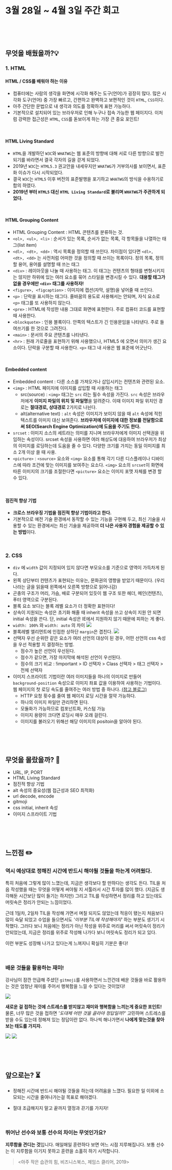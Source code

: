 # 3월 28일 ~ 4월 3일 주간 회고

<br><br><br>

## 무엇을 배웠을까?💡

### 1. HTML

#### HTML / CSS를 배워야 하는 이유
- 컴퓨터에는 사람의 생각을 화면에 시각화 해주는 도구(언어)가 굉장히 많다. 많은 시각화 도구(언어) 중 가장 빠르고, 간편하고 완벽하고 보편적인 것이 `HTML`, `CSS`이다.
- 아주 간단한 문법으로 내 생각과 의도를 정확하게 표현 가능하다.
- 기본적으로 설치되어 있는 브라우저로 인해 누구나 접속 가능한 웹 페이지다. 이처럼 강력한 접근성은 `HTML`, `CSS`를 돋보이게 하는 가장 큰 중요 포인트!

<br>

#### HTML Living Standard
- `HTML`을 개발하던 `W3C`와 `WHATWG`는 웹 표준의 방향에 대해 서로 다른 방향으로 발전 되기를 바라면서 결국 각자의 길을 걷게 되었다.
- 2019년 `W3C`는 `HTML5.3` 권고안을 내세우지만 `WHATWG`가 거부의사를 보이면서, 표준화 이슈가 다시 시작되었다.
- 결국 `W3C`는 `HTML5` 이후 버전의 표준발행을 포기하고 `WHATWG`의 방식을 수용하기로 합의 하였다.
- **2019년 부터 `HTML5` 대신 `HTML Living Standard`로 불리며 `WHATWG`가 주관하게 되었다.**

<br>

#### HTML Grouping Content
- HTML Grouping Content : HTML 콘텐츠를 분류하는 것.
- `<ol>, <ul>, <li>` : 순서가 있는 목록, 순서가 없는 목록, 각 항목들을 나열하는 태그(list item)
- `<dl>, <dt>, <dd>` : 역시 목록을 정의할 때 쓰인다. 차이점이 있다면 `<dl>, <dt>, <dd>` 는 사전처럼 어떠한 것을 정의할 때 쓰이는 목록이다. 정의 목록, 정의할 용어, 용어를 설명할 때 쓰는 태그
- `<div>` : 레이아웃을 나눌 때 사용하는 태그. 이 태그는 컨텐츠의 형태를 변형시키지는 않지만 하위에 있는 여러 요소를 묶어 스타일을 변경시킬 수 있다. **대용할 태그가 없을 경우에만 `<div>` 태그를 사용하자!**
- `<figure>, <figcaption>` : 이미지에 캡션(자막, 설명)을 넣어줄 때 쓰인다.
- `<p>` : 단락을 표시하는 태그다. 줄바꿈의 용도로 사용해서는 안되며, 자식 요소로 `<p>` 태그를 또 사용하지 않는다.
- `<pre>` : HTML에 작성한 내용 그대로 화면에 표현한다. 주로 컴퓨터 코드를 표현할 때 사용한다.
- `<blockquote>` : 인용 블록이다. 안쪽의 텍스트가 긴 인용문임을 나타낸다. 주로 들여쓰기를 한 것으로 그려진다.
- `<main>` : 문서의 주요 콘텐츠를 나타낸다.
- `<hr>` : 원래 가로줄을 표현하기 위해 사용했으나, HTML5 에 오면서 의미가 생긴 요소이다. 단락을 구분할 때 사용한다. `<p>` 태그 내 사용은 웹 표준에 어긋난다.

<br>

#### Embedded content
- Embedded content : 다른 소스를 가져오거나 삽입시키는 컨텐츠와 관련된 요소.
- `<img>` : HTML 페이지에 이미지를 삽입할 때 사용하는 태그
  - src(source) : `<img>` 태그는 `src` 라는 필수 속성을 가진다. `src` 속성은 브라우저에게 **이미지 파일의 위치 및 파일명**을 알려준다. 이때 이미지 파일 위치인 경로는 **절대경로, 상대경로** 2가지로 나뉜다.
  - alt(alternative text) : `alt` 속성은 이미지가 보이지 않을 때 `alt` 속성에 적힌 텍스트를 이미지 대신 보여준다. **브라우저에 이미지에 대한 정보를 전달함으로써 SEO(Search Engine Optimization)에 도움을 주기도 한다.**
- `srcset` : 이미지 소스의 세트라는 의미를 지니며 브라우저에게 이미지 선택권을 위임하는 속성이다. srcset 속성을 사용하면 여러 해상도에 대응하여 브라우저가 최상의 이미지를 로딩하는데 도움을 줄 수 있다. 다양한 크기를 가지는 동일 이미지를 최소 2개 이상 쓸 때 사용.
- `<picture>` : `<source>` 요소와 `<img>` 요소를 통해 각기 다른 디스플레이나 디바이스에 따라 조건에 맞는 이미지를 보여주는 요소다. `<img>` 요소의 `srcset`이 화면에 따른 이미지의 크기를 조절한다면 `<picture>` 요소는 이미지 포맷 자체를 변경 할 수 있다.

<br>

#### 점진적 향상 기법
- **크로스 브라우징 기법을 점진적 향상 기법이라고 한다.**
- 기본적으로 예전 기술 환경에서 동작할 수 있는 기능을 구현해 두고, 최신 기술을 사용할 수 있는 환경에서는 최신 기술을 제공하여 **더 나은 사용자 경험을 제공할 수 있는 방법**이다.

<br>

### 2. CSS
- `div` 에 `width` 값이 지정되어 있지 않다면 부모요소를 기준으로 영역이 가득차게 된다.
- 왼쪽 상단부터 컨텐츠가 표현되는 이유는, 문화권의 영향을 받았기 때문이다.
(우리나라는 글을 읽을때 왼쪽에서 오른쪽 방향으로 읽어나감)
- 곤충의 구조가 머리, 가슴, 배로 구분되어 있듯이 웹 구조 또한 헤더, 메인(컨텐츠), 푸터 영역으로 구분된다.
- 블록 요소 보다는 블록 레벨 요소가 더 정확한 표현이다!
- 상속이 지원되는 속성은 초기화 해줄 때 inherit 속성을 쓰고 상속이 지원 안 되면 initial 속성을 쓴다. 단, initial 속성은 IE에서 지원하지 않기 때문에 피하는 게 좋다.
- `width: 100%` 와 `width: auto` 의 차이
![](https://media.vlpt.us/images/nu11/post/7cf2f08f-69f9-4093-b819-e0011d861aad/image.png)
- 블록레벨 엘리먼트에 인접한 상하단 `margin`은 겹친다.
![](https://media.vlpt.us/images/nu11/post/53afd56f-48bb-418d-b6be-81af82000667/image.png)
- 선택자 우선 순위란 같은 요소가 여러 선언의 대상이 된 경우, 어떤 선언의 css 속성을 우선 적용할 지 결정하는 방법.
  - 점수가 높은 선언이 우선된다.
  - 점수가 같으면, 가장 마지막에 해석된 선언이 우선된다.
  - 점수의 크기 비교 : !important > ID 선택자 > Class 선택자 > 태그 선택자 > 전체 선택자
- 이미지 스프라이트 기법이란 여러 이미지들을 하나의 이미지로 만들어 `background-position` 속성으로 이미지 좌표 값을 이용하여 사용하는 기법이다. 웹 페이지의 첫 로딩 속도를 줄여주는 여러 방법 중 하나다. [(참고 블로그)](https://velog.io/@rlatmdgns94/%EC%9D%B4%EB%AF%B8%EC%A7%80-%EC%8A%A4%ED%94%84%EB%9D%BC%EC%9D%B4%ED%8A%B8-%EA%B8%B0%EB%B2%95)
  - HTTP 요청 횟수를 줄여 웹 페이지 로딩 시간을 절약 가능하다.
  - 하나의 이미지 파일만 관리하면 된다.
  - 모듈화가 가능하므로 컴포넌트화, 커스텀 가능
  - 이미지 용량이 크다면 로딩시 매우 오래 걸린다.
  - 이미지를 불러오기 위해선 해당 이미지의 positoin을 알아야 된다.


<br><br><br>

## 무엇을 몰랐을까? 📌

- URL, IP, PORT
- HTML Living Standard
- 점진적 향상 기법
- alt 속성의 중요성(웹 접근성과 SEO 최적화)
- url decode, encode
- gitmoji
- css initial, inherit 속성
- 이미지 스프라이트 기법 

<br><br><br>

## 느낀점 ✏️
### 역시 예상대로 정해진 시간에 반드시 해야될 것들을 하는게 어려웠다.

특히 처음에 그렇게 많이 느꼈는데, 지금은 생각보다 할 만하다는 생각도 든다. TIL을 처음 작성했을 때는 무엇을 어떻게 써야될 지 서툴러서 시간 투자를 많이 했다. (지금도 생각해둔 시간보단 많이 들기는 하지만) 그리고 TIL를 작성하면서 정리를 하고 있는데도 머릿속은 정리가 안되는 느낌이었다.

근데 1일차, 2일차 TIL을 작성해 가면서 며칠 되지도 않았는데 적응이 됐는지 처음보다 많이 숙달 되었고 수업을 들으면서도  _'이부분 TIL에 작성해야지'_ 하는 부분도 생기기 시작했다. 그러다 보니 처음에는 정리가 아닌 작성을 위주로 머리를 써서 머릿속이 정리가 안되었는데, 지금은 정리를 위주로 작성해 나가다 보니 머릿속도 정리가 되고 있다. 

이런 부분도 성장해 나가고 있다는게 느껴지니 확실히 기분은 좋다!

<br>

### 배운 것들을 활용하는 재미!
강사님이 잠깐 언급해 주셨던 `gitmoji`를 사용하면서 느낀건데 배운 것들을 바로 활용하는 것은 엄청난 재미를 주어서 행복함을 느낄 수 있다는 것이었다!

![](https://media.vlpt.us/images/nu11/post/e46d6989-4fb7-4065-b692-f3030740068f/image.png)

**새로운 걸 접하는 것에 스트레스를 받지않고 재미와 행복함을 느끼는게 중요한 포인트!**
물론, 너무 많은 것을 접하면 _'도대체 어떤 것을 골라야 정답일까?'_ 고민하며 스트레스를 받을 수도 있는데 정해져 있는 정답이란 없다. 하나씩 해나가면서 **나에게 맞는것을 찾아보는 태도를 가지자.**


![](https://media.vlpt.us/images/nu11/post/6d9578bb-1d8f-4814-a469-e47f068e9f4a/%EC%9C%A0%EB%8D%B0%EB%AF%B8-%EA%B0%95%EC%9D%984.png)
![](https://media.vlpt.us/images/nu11/post/df3a3a59-431f-4933-a4a8-79e385fca90f/%EC%9C%A0%EB%8D%B0%EB%AF%B8-%EA%B0%95%EC%9D%985.png)


<br><br><br>

## 앞으로는? ⏳

- 정해진 시간에 반드시 해야될 것들을 하는데 어려움을 느꼈다. 필요한 일 이외에 소모되는 시간을 줄여나가는걸 목표로 해야겠다.

- 절대 조급해지지 말고 끝까지 열정과 끈기를 가지자!

<br>


### 뛰어난 선수와 보통 선수의 차이는 무엇인가요?
**지루함을 견디는 것**입니다. 매일매일 훈련하다 보면 어느 시점 지루해집니다. 보통 선수는 이 지루함을 이기지 못하고 훈련을 소홀히 하기 시작합니다.
> <아주 작은 습관의 힘, 비즈니스북스, 제임스 클리어, 2019>